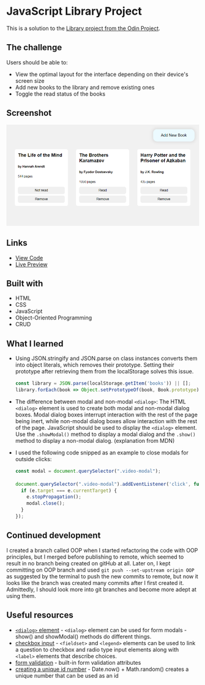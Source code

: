 # JavaScript Library Project

This is a solution to the [Library project from the Odin Project](https://www.theodinproject.com/lessons/node-path-javascript-library). 

## The challenge

Users should be able to:

- View the optimal layout for the interface depending on their device's screen size
- Add new books to the library and remove existing ones
- Toggle the read status of the books

## Screenshot

![](./screenshot.png)

## Links

- [View Code](https://github.com/elizerdim/javascript-library)
- [Live Preview](https://elizerdim.github.io/javascript-library/)

## Built with

- HTML
- CSS 
- JavaScript
- Object-Oriented Programming
- CRUD

## What I learned

- Using JSON.stringify and JSON.parse on class instances converts them into object literals, which removes their prototype. Setting their prototype after retrieving them from the localStorage solves this issue.

  ```js
  const library = JSON.parse(localStorage.getItem('books')) || [];
  library.forEach(book => Object.setPrototypeOf(book, Book.prototype))
  ```

- The difference between modal and non-modal `<dialog>`: The HTML `<dialog>` element is used to create both modal and non-modal dialog boxes. Modal dialog boxes interrupt interaction with the rest of the page being inert, while non-modal dialog boxes allow interaction with the rest of the page. JavaScript should be used to display the `<dialog>` element. Use the `.showModal()` method to display a modal dialog and the `.show()` method to display a non-modal dialog. (explanation from MDN)

- I used the following code snipped as an example to close modals for outside clicks:

  ```js
  const modal = document.querySelector(".video-modal");

  document.querySelector(".video-modal").addEventListener('click', function(e) {
    if (e.target === e.currentTarget) {
      e.stopPropagation();
      modal.close();
    }
  });
  ```

## Continued development

I created a branch called OOP when I started refactoring the code with OOP principles, but I merged before publishing to remote, which seemed to result in no branch being created on gitHub at all. Later on, I kept committing on OOP branch and used `git push --set-upstream origin OOP` as suggested by the terminal to push the new commits to remote, but now it looks like the branch was created many commits after I first created it. Admittedly, I should look more into git branches and become more adept at using them. 

## Useful resources

- [`<dialog>` element](https://developer.mozilla.org/en-US/docs/Web/HTML/Element/dialog) - `<dialog>` element can be used for form modals - show() and showModal() methods do different things.
- [checkbox input](https://developer.mozilla.org/en-US/docs/Web/HTML/Element/input/checkbox) - `<fieldset>` and `<legend>` elements can be used to link a question to checkbox and radio type input elements along with `<label>` elements that describe choices.
- [form validation](https://developer.mozilla.org/en-US/docs/Learn/Forms/Form_validation) - built-in form validation attributes
- [creating a unique id number](https://stackoverflow.com/a/40591207) - Date.now() + Math.random() creates a unique number that can be used as an id